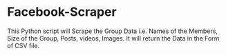 # Facebook-Scraper
This Python script will Scrape the Group Data i.e. Names of the Members, Size of the Group, Posts, videos, Images. It will return the Data in the Form of CSV file.
